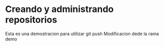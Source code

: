 # Creando y administrando repositorios

Esta es una demostracion para utilizar git push
Modificacion dede la rama demo